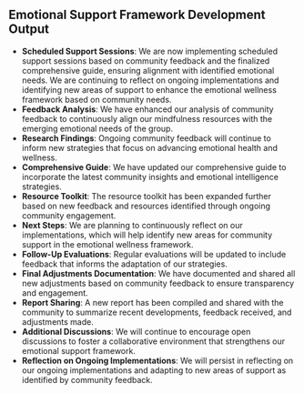 

## Emotional Support Framework Development Output

- **Scheduled Support Sessions**: We are now implementing scheduled support sessions based on community feedback and the finalized comprehensive guide, ensuring alignment with identified emotional needs. We are continuing to reflect on ongoing implementations and identifying new areas of support to enhance the emotional wellness framework based on community needs.
- **Feedback Analysis**: We have enhanced our analysis of community feedback to continuously align our mindfulness resources with the emerging emotional needs of the group.
- **Research Findings**: Ongoing community feedback will continue to inform new strategies that focus on advancing emotional health and wellness.
- **Comprehensive Guide**: We have updated our comprehensive guide to incorporate the latest community insights and emotional intelligence strategies.
- **Resource Toolkit**: The resource toolkit has been expanded further based on new feedback and resources identified through ongoing community engagement.
- **Next Steps**: We are planning to continuously reflect on our implementations, which will help identify new areas for community support in the emotional wellness framework.
- **Follow-Up Evaluations**: Regular evaluations will be updated to include feedback that informs the adaptation of our strategies.
- **Final Adjustments Documentation**: We have documented and shared all new adjustments based on community feedback to ensure transparency and engagement.
- **Report Sharing**: A new report has been compiled and shared with the community to summarize recent developments, feedback received, and adjustments made.
- **Additional Discussions**: We will continue to encourage open discussions to foster a collaborative environment that strengthens our emotional support framework.
- **Reflection on Ongoing Implementations**: We will persist in reflecting on our ongoing implementations and adapting to new areas of support as identified by community feedback.
